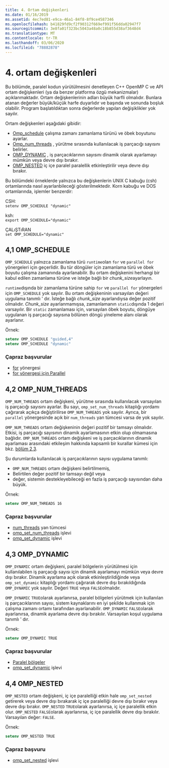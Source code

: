 ```yaml
---
title: 4. Ortam değişkenleri
ms.date: 01/16/2019
ms.assetid: 4ec7ed81-e9ca-46a1-84f8-8f9ce4587346
ms.openlocfilehash: b41829fd9cf2f90312f669ef991f56dda02947f7
ms.sourcegitcommit: 3e8fa01f323bc5043a48a0c18b855d38af3648d4
ms.translationtype: MT
ms.contentlocale: tr-TR
ms.lasthandoff: 03/06/2020
ms.locfileid: "78882878"
---
```

# <a name="4-environment-variables"></a>4. ortam değişkenleri

Bu bölümde, paralel kodun yürütülmesini denetleyen C++ OpenMP C ve API ortam değişkenleri (ya da benzer platforma özgü mekanizmalar) açıklanmaktadır.  Ortam değişkenlerinin adları büyük harfli olmalıdır. Bunlara atanan değerler büyük/küçük harfe duyarlıdır ve başında ve sonunda boşluk olabilir.  Program başlatıldıktan sonra değerlerde yapılan değişiklikler yok sayılır.

Ortam değişkenleri aşağıdaki gibidir:

- [Omp_schedule](#41-omp_schedule) çalışma zamanı zamanlama türünü ve öbek boyutunu ayarlar.
- [Omp_num_threads](#42-omp_num_threads) , yürütme sırasında kullanılacak iş parçacığı sayısını belirler.
- [OMP_DYNAMIC](#43-omp_dynamic) , iş parçacıklarının sayısını dinamik olarak ayarlamayı mümkün veya devre dışı bırakır.
- [OMP_NESTED](#44-omp_nested) iç içe paralel paralellik etkinleştirilir veya devre dışı bırakır.

Bu bölümdeki örneklerde yalnızca bu değişkenlerin UNIX C kabuğu (csh) ortamlarında nasıl ayarlanbileceği gösterilmektedir. Korn kabuğu ve DOS ortamlarında, işlemler benzerdir:

CSH:  
`setenv OMP_SCHEDULE "dynamic"`

ksh:  
`export OMP_SCHEDULE="dynamic"`

ÇALıŞTıRAN  
`set OMP_SCHEDULE="dynamic"`

## <a name="41-omp_schedule"></a>4,1 OMP_SCHEDULE

`OMP_SCHEDULE` yalnızca zamanlama türü `runtime`olan `for` ve `parallel for` yönergeleri için geçerlidir. Bu tür döngüler için zamanlama türü ve öbek boyutu çalışma zamanında ayarlanabilir. Bu ortam değişkenini herhangi bir kabul edilen zamanlama türüne ve isteğe bağlı bir *chunk_size*ayarlayın.

`runtime`dışında bir zamanlama türüne sahip `for` ve `parallel for` yönergeleri için `OMP_SCHEDULE` yok sayılır. Bu ortam değişkeninin varsayılan değeri uygulama tanımlı ' dır. İsteğe bağlı *chunk_size* ayarlandıysa değer pozitif olmalıdır. *Chunk_size* ayarlanmamışsa, zamanlamanın `static`dışında 1 değeri varsayılır. Bir `static` zamanlaması için, varsayılan öbek boyutu, döngüye uygulanan iş parçacığı sayısına bölünen döngü yineleme alanı olarak ayarlanır.

Örnek:

```csh
setenv OMP_SCHEDULE "guided,4"
setenv OMP_SCHEDULE "dynamic"
```

### <a name="cross-references"></a>Çapraz başvurular

- [for](2-directives.md#241-for-construct) yönergesi
- [for yönergesi için Parallel](2-directives.md#251-parallel-for-construct)

## <a name="42-omp_num_threads"></a>4,2 OMP_NUM_THREADS

`OMP_NUM_THREADS` ortam değişkeni, yürütme sırasında kullanılacak varsayılan iş parçacığı sayısını ayarlar. Bu sayı, `omp_set_num_threads` kitaplığı yordamı çağırarak açıkça değiştirilirse `OMP_NUM_THREADS` yok sayılır. Ayrıca, bir `parallel` yönergesinde açık bir `num_threads` yan tümcesi varsa de yok sayılır.

`OMP_NUM_THREADS` ortam değişkeninin değeri pozitif bir tamsayı olmalıdır. Etkisi, iş parçacığı sayısının dinamik ayarlamasının etkin olup olmamasına bağlıdır. `OMP_NUM_THREADS` ortam değişkeni ve iş parçacıklarının dinamik ayarlaması arasındaki etkileşim hakkında kapsamlı bir kurallar kümesi için bkz. [bölüm 2,3](2-directives.md#23-parallel-construct).

Şu durumlarda kullanılacak iş parçacıklarının sayısı uygulama tanımlı:

- `OMP_NUM_THREADS` ortam değişkeni belirtilmemiş,
- Belirtilen değer pozitif bir tamsayı değil veya
- değer, sistemin destekleyebileceği en fazla iş parçacığı sayısından daha büyük.

Örnek:

```csh
setenv OMP_NUM_THREADS 16
```

### <a name="cross-references"></a>Çapraz başvurular

- [num_threads](2-directives.md#23-parallel-construct) yan tümcesi
- [omp_set_num_threads](3-run-time-library-functions.md#311-omp_set_num_threads-function) işlevi
- [omp_set_dynamic](3-run-time-library-functions.md#317-omp_set_dynamic-function) işlevi

## <a name="43-omp_dynamic"></a>4,3 OMP_DYNAMIC

`OMP_DYNAMIC` ortam değişkeni, paralel bölgelerin yürütülmesi için kullanılabilen iş parçacığı sayısı için dinamik ayarlamayı mümkün veya devre dışı bırakır. Dinamik ayarlama açık olarak etkinleştirildiğinde veya `omp_set_dynamic` kitaplığı yordamı çağırarak devre dışı bırakıldığında `OMP_DYNAMIC` yok sayılır. Değeri `TRUE` veya `FALSE`olmalıdır.

`OMP_DYNAMIC` `TRUE`olarak ayarlanırsa, paralel bölgeleri yürütmek için kullanılan iş parçacıklarının sayısı, sistem kaynaklarını en iyi şekilde kullanmak için çalışma zamanı ortamı tarafından ayarlanabilir.  `OMP_DYNAMIC` `FALSE`olarak ayarlanırsa, dinamik ayarlama devre dışı bırakılır. Varsayılan koşul uygulama tanımlı ' dır.

Örnek:

```csh
setenv OMP_DYNAMIC TRUE
```

### <a name="cross-references"></a>Çapraz başvurular

- [Paralel bölgeler](2-directives.md#23-parallel-construct)
- [omp_set_dynamic](3-run-time-library-functions.md#317-omp_set_dynamic-function) işlevi

## <a name="44-omp_nested"></a>4,4 OMP_NESTED

`OMP_NESTED` ortam değişkeni, iç içe paralelliği etkin hale `omp_set_nested` getirerek veya devre dışı bırakarak iç içe paralelliği devre dışı bırakır veya devre dışı bırakır. `OMP_NESTED` `TRUE`olarak ayarlanırsa, iç içe paralellik etkin olur. `OMP_NESTED` `FALSE`olarak ayarlanırsa, iç içe paralellik devre dışı bırakılır. Varsayılan değer: `FALSE`.

Örnek:

```csh
setenv OMP_NESTED TRUE
```

### <a name="cross-reference"></a>Çapraz başvuru

- [omp_set_nested](3-run-time-library-functions.md#319-omp_set_nested-function) işlevi
